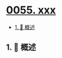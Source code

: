 # [0055. xxx](https://github.com/Tdahuyou/TNotes.leetcode/tree/main/notes/0055.%20xxx)

<!-- region:toc -->

- [1. 📝 概述](#1--概述)

<!-- endregion:toc -->

## 1. 📝 概述
